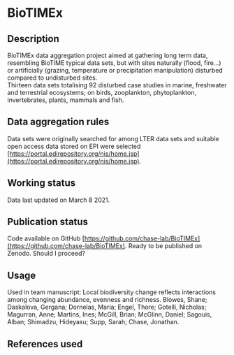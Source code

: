 # BioTIMEx

## Description
BioTIMEx data aggregation project aimed at gathering long term data, resembling
BioTIME typical data sets, but with sites naturally (flood, fire...) or 
artificially (grazing, temperature or precipitation manipulation) disturbed
compared to undisturbed sites.  
Thirteen data sets totalising 92 disturbed case studies in marine, freshwater
and terrestrial ecosystems; on birds, zooplankton, phytoplankton, invertebrates,
plants, mammals and fish.

## Data aggregation rules
Data sets were originally searched for among LTER data sets and suitable
open access data stored on EPI were selected
[https://portal.edirepository.org/nis/home.jsp](https://portal.edirepository.org/nis/home.jsp).

## Working status
Data last updated on March 8 2021.

## Publication status
Code available on GitHub [https://github.com/chase-lab/BioTIMEx](https://github.com/chase-lab/BioTIMEx).
Ready to be published on Zenodo. Should I proceed?

## Usage
Used in team manuscript: Local biodiversity change reflects interactions among
changing abundance, evenness and richness. Blowes, Shane; Daskalova, Gergana;
Dornelas, Maria; Engel, Thore; Gotelli, Nicholas; Magurran, Anne; Martins, Ines;
McGill, Brian; McGlinn, Daniel; Sagouis, Alban; Shimadzu, Hideyasu; Supp, Sarah;
Chase, Jonathan.

## References used
